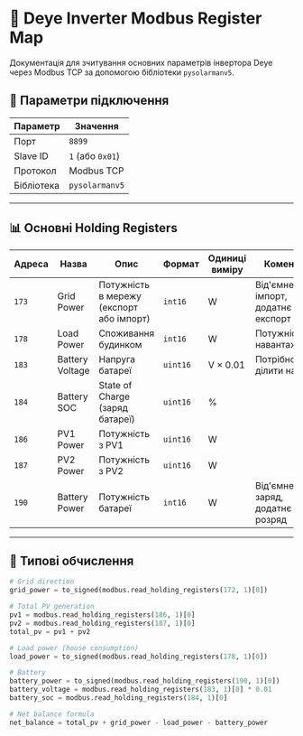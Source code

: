 # 📘 Deye Inverter Modbus Register Map

Документація для зчитування основних параметрів інвертора Deye через Modbus TCP за допомогою бібліотеки `pysolarmanv5`.

## 🔧 Параметри підключення

| Параметр     | Значення               |
|--------------|------------------------|
| Порт         | `8899`                 |
| Slave ID     | `1` (або `0x01`)       |
| Протокол     | Modbus TCP             |
| Бібліотека   | `pysolarmanv5`         |

---

## 📊 Основні Holding Registers

| Адреса | Назва              | Опис                                      | Формат      | Одиниці виміру      | Коментар                                |
|--------|--------------------|-------------------------------------------|-------------|----------------------|------------------------------------------|
| `173`  | Grid Power         | Потужність в мережу (експорт або імпорт)  | `int16`     | W                    | Від'ємне = імпорт, додатнє = експорт     |
| `178`  | Load Power         | Споживання будинком                       | `int16`     | W                    | Потужність навантаження                 |
| `183`  | Battery Voltage    | Напруга батареї                           | `uint16`    | V × 0.01             | Потрібно ділити на 100                  |
| `184`  | Battery SOC        | State of Charge (заряд батареї)           | `uint16`    | %                    |                                          |
| `186`  | PV1 Power          | Потужність з PV1                          | `uint16`    | W                    |                                          |
| `187`  | PV2 Power          | Потужність з PV2                          | `uint16`    | W                    |                                          |
| `190`  | Battery Power      | Потужність батареї                        | `int16`     | W                    | Від'ємне = заряд, додатнє = розряд      |

---

## 🔁 Типові обчислення

```python
# Grid direction
grid_power = to_signed(modbus.read_holding_registers(172, 1)[0])

# Total PV generation
pv1 = modbus.read_holding_registers(186, 1)[0]
pv2 = modbus.read_holding_registers(187, 1)[0]
total_pv = pv1 + pv2

# Load power (house consumption)
load_power = to_signed(modbus.read_holding_registers(178, 1)[0])

# Battery
battery_power = to_signed(modbus.read_holding_registers(190, 1)[0])
battery_voltage = modbus.read_holding_registers(183, 1)[0] * 0.01
battery_soc = modbus.read_holding_registers(184, 1)[0]

# Net balance formula
net_balance = total_pv + grid_power - load_power - battery_power
